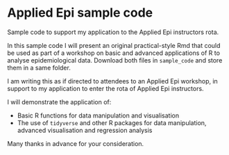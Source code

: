 # Applied Epi sample code
Sample code to support my application to the Applied Epi instructors rota.

In this sample code I will present an original practical-style Rmd that could be used as part of a workshop on basic and advanced applications of R to analyse epidemiological data. Download both files in `sample_code` and store them in a same folder.

I am writing this as if directed to attendees to an Applied Epi workshop, in support to my application to enter the rota of Applied Epi instructors. 

I will demonstrate the application of:

* Basic R functions for data manipulation and visualisation
* The use of `tidyverse` and other R packages for data manipulation, advanced visualisation and regression analysis

Many thanks in advance for your consideration.

